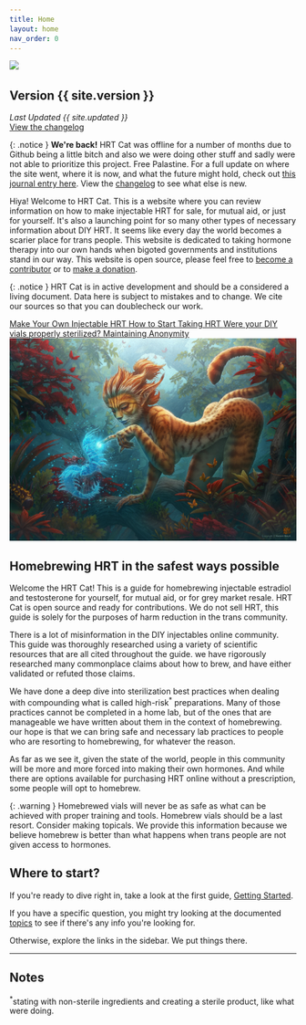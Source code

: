 ```yaml
---
title: Home
layout: home
nav_order: 0
---
```


<img class="home-logo" src="{{ site.logo }}"/>

## Version {{ site.version }}
_Last Updated {{ site.updated }}_  
[View the changelog](/changelog)

{: .notice }
**We're back!** HRT Cat was offline for a number of months due to Github being a little bitch and also we were doing other stuff and sadly were not able to prioritize this project. Free Palastine. For a full update on where the site went, where it is now, and what the future might hold, check out [this journal entry here](/journal#hrt-cat-is-back). View the [changelog](/changelog) to see what else is new.

Hiya! Welcome to HRT Cat. This is a website where you can review information on how to make injectable HRT for sale, for mutual aid, or just for yourself. It's also a launching point for so many other types of necessary information about DIY HRT. It seems like every day the world becomes a scarier place for trans people. This website is dedicated to taking hormone therapy into our own hands when bigoted governments and institutions stand in our way. This website is open source, please feel free to [become a contributor](/contribute) or to [make a donation](/donate).

{: .notice }
HRT Cat is in active development and should be a considered a living document. Data here is subject to mistakes and to change. We cite our sources so that you can doublecheck our work.

<div class="landing-grid">
    <a class="grid-item" href="/guide">
        Make Your Own Injectable HRT
    </a>
    <a class="grid-item" href="/start-hrt">
        How to Start Taking HRT
    </a>
    <a class="grid-item" href="/properly-sterilized">
        Were your DIY vials properly sterilized?
    </a>
    <a class="grid-item" href="/anonymity">
        Maintaining Anonymity
    </a>
</div>

<img src="/assets/images/spirit.jpg"/>

## Homebrewing HRT in the safest ways possible

Welcome the HRT Cat! This is a guide for homebrewing injectable estradiol and testosterone for yourself, for mutual aid, or for grey market resale. HRT Cat is open source and ready for contributions. We do not sell HRT, this guide is solely for the purposes of harm reduction in the trans community.

There is a lot of misinformation in the DIY injectables online community. This guide was thoroughly researched using a variety of scientific resources that are all cited throughout the guide. we have rigorously researched many commonplace claims about how to brew, and have either validated or refuted those claims.

We have done a deep dive into sterilization best practices when dealing with compounding what is called high-risk<sup>*</sup> preparations. Many of those practices cannot be completed in a home lab, but of the ones that are manageable we have written about them in the context of homebrewing. our hope is that we can bring safe and necessary lab practices to people who are resorting to homebrewing, for whatever the reason.

As far as we see it, given the state of the world, people in this community will be more and more forced into making their own hormones. And while there are options available for purchasing HRT online without a prescription, some people will opt to homebrew.

{: .warning }
Homebrewed vials will never be as safe as what can be achieved with proper training and tools. Homebrew vials should be a last resort. Consider making topicals. We provide this information because we believe homebrew is better than what happens when trans people are not given access to hormones.

## Where to start?

If you're ready to dive right in, take a look at the first guide, [Getting Started](/guide/1-start).

If you have a specific question, you might try looking at the documented [topics](/topics) to see if there's any info you're looking for.

Otherwise, explore the links in the sidebar. We put things there.

---

## Notes

<sup>*</sup>stating with non-sterile ingredients and creating a sterile product, like what were doing.
